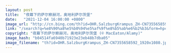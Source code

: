 ```yaml
---
layout: post
title:  "夜幕下的萨尔察赫河，奥地利萨尔茨堡"
date:   "2021-12-04 16:00:00 +0800"
image_url: "http://cn.bing.com/th?id=OHR.SalzburgKrampus_ZH-CN7355658592_1920x1080.jpg&rf=LaDigue_1920x1080.jpg&pid=hp"
link: "/search?q=%e8%90%a8%e5%b0%94%e5%af%9f%e8%b5%ab%e6%b2%b3&form=hpcapt&mkt=zh-cn"
copyright: "夜幕下的萨尔察赫河，奥地利萨尔茨堡 (© MacEaton/Alamy)"
image_hash: "b04514fa6940b71923e23eb48b7dba05"
image_filename: "th?id=OHR.SalzburgKrampus_ZH-CN7355658592_1920x1080.jpg&rf=LaDigue_1920x1080.jpg&pid=hp"
---
```


